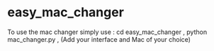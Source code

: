 # easy_mac_changer
To use the mac changer simply use : cd easy_mac_changer , python mac_changer.py , (Add your interface and Mac of your choice)  
